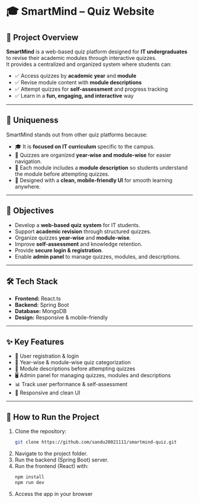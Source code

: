 # 🎓 SmartMind – Quiz Website  

## 📌 Project Overview  
**SmartMind** is a web-based quiz platform designed for **IT undergraduates** to revise their academic modules through interactive quizzes.  
It provides a centralized and organized system where students can:  

- ✅ Access quizzes by **academic year** and **module**  
- ✅ Revise module content with **module descriptions**  
- ✅ Attempt quizzes for **self-assessment** and progress tracking  
- ✅ Learn in a **fun, engaging, and interactive** way  

---

## 📑 Uniqueness  
SmartMind stands out from other quiz platforms because:  
- 🎓 It is **focused on IT curriculum** specific to the campus.  
- 📂 Quizzes are organized **year-wise and module-wise** for easier navigation.  
- 📝 Each module includes a **module description** so students understand the module before attempting quizzes.  
- 📱 Designed with a **clean, mobile-friendly UI** for smooth learning anywhere.  

---

## 🎯 Objectives  
- Develop a **web-based quiz system** for IT students.  
- Support **academic revision** through structured quizzes.  
- Organize quizzes **year-wise** and **module-wise**.  
- Improve **self-assessment** and knowledge retention.  
- Provide **secure login & registration**.  
- Enable **admin panel** to manage quizzes, modules, and descriptions.  

---

## 🛠️ Tech Stack  
- **Frontend:** React.ts  
- **Backend:** Spring Boot  
- **Database:** MongoDB  
- **Design:** Responsive & mobile-friendly  

---

## ✨ Key Features  
- 🔐 User registration & login  
- 📂 Year-wise & module-wise quiz categorization  
- 📝 Module descriptions before attempting quizzes  
- 🖥️ Admin panel for managing quizzes, modules and descriptions  
- 📊 Track user performance & self-assessment  
- 📱 Responsive and clean UI  

---

## 🚀 How to Run the Project  
1. Clone the repository:  
   ```bash
   git clone https://github.com/sandu20021111/smartmind-quiz.git
2. Navigate to the project folder.
3. Run the backend (Spring Boot) server.
4. Run the frontend (React) with:
    ```bash
    npm install
    npm run dev
5. Access the app in your browser
